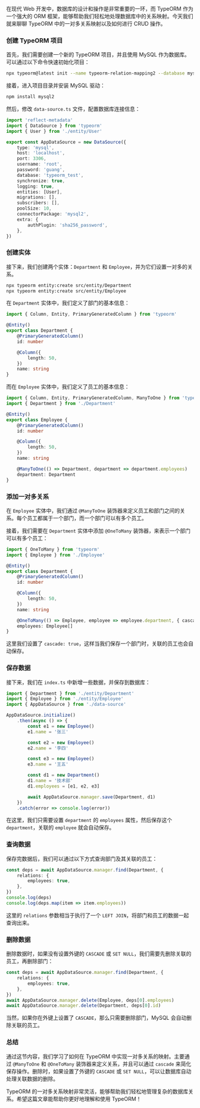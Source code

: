 在现代 Web 开发中，数据库的设计和操作是非常重要的一环，而 TypeORM 作为一个强大的 ORM 框架，能够帮助我们轻松地处理数据库中的关系映射。今天我们就来聊聊 TypeORM 中的一对多关系映射以及如何进行 CRUD 操作。

### 创建 TypeORM 项目

首先，我们需要创建一个新的 TypeORM 项目，并且使用 MySQL 作为数据库。可以通过以下命令快速初始化项目：

```bash
npx typeorm@latest init --name typeorm-relation-mapping2 --database mysql
```

接着，进入项目目录并安装 MySQL 驱动：

```bash
npm install mysql2
```

然后，修改 `data-source.ts` 文件，配置数据库连接信息：

```typescript
import 'reflect-metadata'
import { DataSource } from 'typeorm'
import { User } from './entity/User'

export const AppDataSource = new DataSource({
	type: 'mysql',
	host: 'localhost',
	port: 3306,
	username: 'root',
	password: 'guang',
	database: 'typeorm_test',
	synchronize: true,
	logging: true,
	entities: [User],
	migrations: [],
	subscribers: [],
	poolSize: 10,
	connectorPackage: 'mysql2',
	extra: {
		authPlugin: 'sha256_password',
	},
})
```

### 创建实体

接下来，我们创建两个实体：`Department` 和 `Employee`，并为它们设置一对多的关系。

```bash
npx typeorm entity:create src/entity/Department
npx typeorm entity:create src/entity/Employee
```

在 `Department` 实体中，我们定义了部门的基本信息：

```typescript
import { Column, Entity, PrimaryGeneratedColumn } from 'typeorm'

@Entity()
export class Department {
	@PrimaryGeneratedColumn()
	id: number

	@Column({
		length: 50,
	})
	name: string
}
```

而在 `Employee` 实体中，我们定义了员工的基本信息：

```typescript
import { Column, Entity, PrimaryGeneratedColumn, ManyToOne } from 'typeorm'
import { Department } from './Department'

@Entity()
export class Employee {
	@PrimaryGeneratedColumn()
	id: number

	@Column({
		length: 50,
	})
	name: string

	@ManyToOne(() => Department, department => department.employees)
	department: Department
}
```

### 添加一对多关系

在 `Employee` 实体中，我们通过 `@ManyToOne` 装饰器来定义员工和部门之间的关系。每个员工都属于一个部门，而一个部门可以有多个员工。

接着，我们需要在 `Department` 实体中添加 `@OneToMany` 装饰器，来表示一个部门可以有多个员工：

```typescript
import { OneToMany } from 'typeorm'
import { Employee } from './Employee'

@Entity()
export class Department {
	@PrimaryGeneratedColumn()
	id: number

	@Column({
		length: 50,
	})
	name: string

	@OneToMany(() => Employee, employee => employee.department, { cascade: true })
	employees: Employee[]
}
```

这里我们设置了 `cascade: true`，这样当我们保存一个部门时，关联的员工也会自动保存。

### 保存数据

接下来，我们在 `index.ts` 中新增一些数据，并保存到数据库：

```typescript
import { Department } from './entity/Department'
import { Employee } from './entity/Employee'
import { AppDataSource } from './data-source'

AppDataSource.initialize()
	.then(async () => {
		const e1 = new Employee()
		e1.name = '张三'

		const e2 = new Employee()
		e2.name = '李四'

		const e3 = new Employee()
		e3.name = '王五'

		const d1 = new Department()
		d1.name = '技术部'
		d1.employees = [e1, e2, e3]

		await AppDataSource.manager.save(Department, d1)
	})
	.catch(error => console.log(error))
```

在这里，我们只需要设置 `department` 的 `employees` 属性，然后保存这个 `department`，关联的 `employee` 就会自动保存。

### 查询数据

保存完数据后，我们可以通过以下方式查询部门及其关联的员工：

```typescript
const deps = await AppDataSource.manager.find(Department, {
	relations: {
		employees: true,
	},
})
console.log(deps)
console.log(deps.map(item => item.employees))
```

这里的 `relations` 参数相当于执行了一个 `LEFT JOIN`，将部门和员工的数据一起查询出来。

### 删除数据

删除数据时，如果没有设置外键的 `CASCADE` 或 `SET NULL`，我们需要先删除关联的员工，再删除部门：

```typescript
const deps = await AppDataSource.manager.find(Department, {
	relations: {
		employees: true,
	},
})
await AppDataSource.manager.delete(Employee, deps[0].employees)
await AppDataSource.manager.delete(Department, deps[0].id)
```

当然，如果你在外键上设置了 `CASCADE`，那么只需要删除部门，MySQL 会自动删除关联的员工。

### 总结

通过这节内容，我们学习了如何在 TypeORM 中实现一对多关系的映射。主要通过 `@ManyToOne` 和 `@OneToMany` 装饰器来定义关系，并且可以通过 `cascade` 来简化保存操作。删除时，如果设置了外键的 `CASCADE` 或 `SET NULL`，可以让数据库自动处理关联数据的删除。

TypeORM 的一对多关系映射非常灵活，能够帮助我们轻松地管理复杂的数据库关系。希望这篇文章能帮助你更好地理解和使用 TypeORM！
